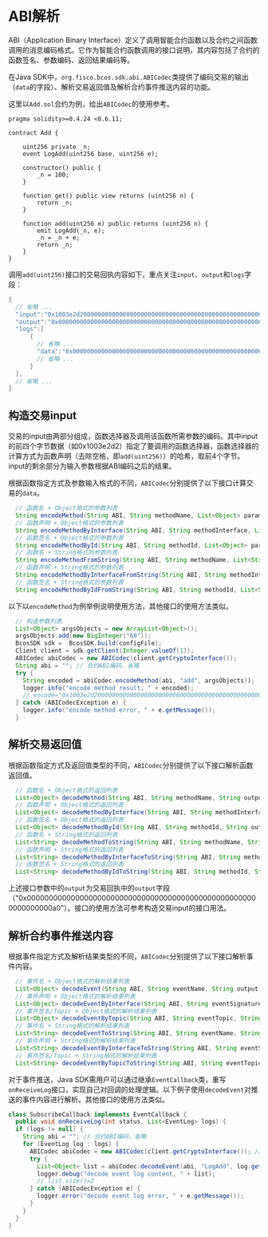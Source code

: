 # ABI解析

ABI（Application Binary Interface）定义了调用智能合约函数以及合约之间函数调用的消息编码格式。它作为智能合约函数调用的接口说明，其内容包括了合约的函数签名、参数编码、返回结果编码等。

在Java SDK中，`org.fisco.bcos.sdk.abi.ABICodec`类提供了编码交易的输出（`data`的字段）、解析交易返回值及解析合约事件推送内容的功能。

这里以`Add.sol`合约为例，给出`ABICodec`的使用参考。

```solidity
pragma solidity>=0.4.24 <0.6.11;

contract Add {

    uint256 private _n;
    event LogAdd(uint256 base, uint256 e);
 
    constructor() public {
        _n = 100;
    }

    function get() public view returns (uint256 n) {
        return _n;
    }

    function add(uint256 e) public returns (uint256 n) {
        emit LogAdd(_n, e);
        _n = _n + e;
        return _n;
    }
}
```

调用`add(uint256)`接口的交易回执内容如下，重点关注`input`、`output`和`logs`字段：

```Java
{
  // 省略 ...
  "input":"0x1003e2d2000000000000000000000000000000000000000000000000000000000000003c",
  "output":"0x00000000000000000000000000000000000000000000000000000000000000a0",
  "logs":[
      {
        // 省略 ... 
        "data":"0x0000000000000000000000000000000000000000000000000000000000000064000000000000000000000000000000000000000000000000000000000000003c",
        // 省略 ...
      }
  ],
  // 省略 ...
}
```

## 构造交易input

交易的input由两部分组成，函数选择器及调用该函数所需参数的编码。其中input的前四个字节数据（如0x1003e2d2）指定了要调用的函数选择器，函数选择器的计算方式为函数声明（去除空格，即`add(uint256)`）的哈希，取前4个字节。input的剩余部分为输入参数根据ABI编码之后的结果。

根据函数指定方式及参数输入格式的不同，`ABICodec`分别提供了以下接口计算交易的`data`。

```Java
  // 函数名 + Object格式的参数列表
  String encodeMethod(String ABI, String methodName, List<Object> params);
  // 函数声明 + Object格式的参数列表
  String encodeMethodByInterface(String ABI, String methodInterface, List<Object> params)
  // 函数签名 + Object格式的参数列表
  String encodeMethodById(String ABI, String methodId, List<Object> params);
  // 函数名 + String格式的参数列表
  String encodeMethodFromString(String ABI, String methodName, List<String> params);
  // 函数声明 + String格式的参数列表
  String encodeMethodByInterfaceFromString(String ABI, String methodInterface, List<String> params);
  // 函数签名 + String格式的参数列表
  String encodeMethodByIdFromString(String ABI, String methodId, List<String> params);
```

以下以`encodeMethod`为例举例说明使用方法，其他接口的使用方法类似。

```Java
  // 构造参数列表
  List<Object> argsObjects = new ArrayList<Object>();
  argsObjects.add(new BigInteger("60"));
  BcosSDK sdk =  BcosSDK.build(configFile);
  Client client = sdk.getClient(Integer.valueOf(1));
  ABICodec abiCodec = new ABICodec(client.getCryptoInterface());
  String abi = ""; // 合约ABI编码，省略
  try {
    String encoded = abiCodec.encodeMethod(abi, "add", argsObjects));
    logger.info("encode method result, " + encoded);
    // encode="0x1003e2d2000000000000000000000000000000000000000000000000000000000000003c"
  } catch (ABICodecException e) {
    logger.info("encode method error, " + e.getMessage());
  }
```

## 解析交易返回值

根据函数指定方式及返回值类型的不同，`ABICodec`分别提供了以下接口解析函数返回值。

```Java
  // 函数名 + Object格式的返回列表
  List<Object> decodeMethod(String ABI, String methodName, String output)
  // 函数声明 + Object格式的返回列表
  List<Object> decodeMethodByInterface(String ABI, String methodInterface, String output)
  // 函数签名 + Object格式的返回列表
  List<Object> decodeMethodById(String ABI, String methodId, String output)
  // 函数名 + String格式的返回列表
  List<String> decodeMethodToString(String ABI, String methodName, String output)
  // 函数声明 + String格式的返回列表
  List<String> decodeMethodByInterfaceToString(String ABI, String methodInterface, String output)
  // 函数签名 + String格式的返回列表
  List<String> decodeMethodByIdToString(String ABI, String methodId, String output)
```

上述接口参数中的`output`为交易回执中的`output`字段（"0x00000000000000000000000000000000000000000000000000000000000000a0"）。接口的使用方法可参考构造交易input的接口用法。

## 解析合约事件推送内容

根据事件指定方式及解析结果类型的不同，`ABICodec`分别提供了以下接口解析事件内容。

```Java
  // 事件名 + Object格式的解析结果列表
  List<Object> decodeEvent(String ABI, String eventName, String output)
  // 事件声明 + Object格式的解析结果列表
  List<Object> decodeEventByInterface(String ABI, String eventSignature, String output)
  // 事件签名/Topic + Object格式的解析结果列表
  List<Object> decodeEventByTopic(String ABI, String eventTopic, String output)
  // 事件名 + String格式的解析结果列表
  List<String> decodeEventToString(String ABI, String eventName, String output)
  // 事件声明 + String格式的解析结果列表
  List<String> decodeEventByInterfaceToString(String ABI, String eventSignature, String output)
  // 事件签名/Topic + String格式的解析结果列表
  List<String> decodeEventByTopicToString(String ABI, String eventTopic, String output)
```

对于事件推送，Java SDK需用户可以通过继承`EventCallback`类，重写`onReceiveLog`接口，实现自己对回调的处理逻辑。以下例子使用`decodeEvent`对推送的事件内容进行解析。其他接口的使用方法类似。

```Java
class SubscribeCallback implements EventCallback {
  public void onReceiveLog(int status, List<EventLog> logs) {
  if (logs != null) {
    String abi = ""; // 合约ABI编码，省略
    for (EventLog log : logs) {
      ABICodec abiCodec = new ABICodec(client.getCryptoInterface()); // client初始化，省略
      try {
        List<Object> list = abiCodec.decodeEvent(abi, "LogAdd", log.getData());
        logger.debug("decode event log content, " + list);
        // list.size()=2
      } catch (ABICodecException e) {
        logger.error("decode event log error, " + e.getMessage());
      }
    }
  }
}
```
